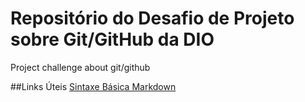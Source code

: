 # Repositório do Desafio de Projeto sobre Git/GitHub da DIO
Project challenge about git/github

##Links Úteis
[Sintaxe Básica Markdown](https://www.markdownguide.org/basic-syntax/)
